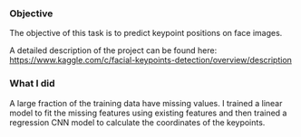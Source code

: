 ### Objective

The objective of this task is to predict keypoint positions on face images. 

A detailed description of the project can be found here:
https://www.kaggle.com/c/facial-keypoints-detection/overview/description


### What I did

A large fraction of the training data have missing values. I trained a linear model to fit the missing features using existing features and then trained a regression CNN model to calculate the coordinates of the keypoints.
